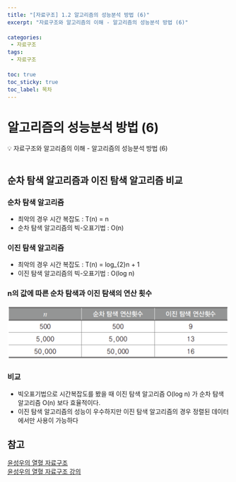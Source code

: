 ```yaml
---
title: "[자료구조] 1.2 알고리즘의 성능분석 방법 (6)" 
excerpt: "자료구조와 알고리즘의 이해 - 알고리즘의 성능분석 방법 (6)"
 
categories:  
 - 자료구조
tags: 
 - 자료구조

toc: true
toc_sticky: true
toc_label: 목차
---
```

# 알고리즘의 성능분석 방법 (6)

<aside>
💡 자료구조와 알고리즘의 이해 -  알고리즘의 성능분석 방법 (6)
</aside>
<br>

## 순차 탐색 알고리즘과 이진 탐색 알고리즘 비교

### 순차 탐색 알고리즘
- 최악의 경우 시간 복잡도  : T(n) = n
- 순차 탐색 알고리즘의 빅-오표기법 : O(n)

### 이진 탐색 알고리즘
- 최악의 경우 시간 복잡도  : T(n) = log_{2}n + 1
- 이진 탐색 알고리즘의 빅-오표기법 : O(log n)

### n의 값에 따른 순차 탐색과 이진 탐색의 연산 횟수
![표](/assets/images/posts/data07.png)

### 비교
- 빅오표기법으로 시간복잡도를 봤을 때 이진 탐색 알고리즘 O(log n) 가 순차 탐색 알고리즘 O(n) 보다 효율적이다.
- 이진 탐색 알고리즘의 성능이 우수하지만 이진 탐색 알고리즘의 경우 정렬된 데이터에서만 사용이 가능하다



## 참고

[윤성우의 열혈 자료구조](https://book.naver.com/bookdb/book_detail.nhn?bid=6809127) <br>
[윤성우의 열혈 자료구조 강의](http://www.orentec.co.kr/teachlist/DA_ST_1/teach_sub1.php)
